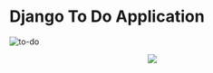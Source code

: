 # Django To Do Application

![to-do](https://user-images.githubusercontent.com/61462557/75362663-5ebf2280-58b9-11ea-9b1b-00a7260f5c61.gif)

<p align="center">
  <img src="https://user-images.githubusercontent.com/61462557/75362663-5ebf2280-58b9-11ea-9b1b-00a7260f5c61.gif">
</p>
